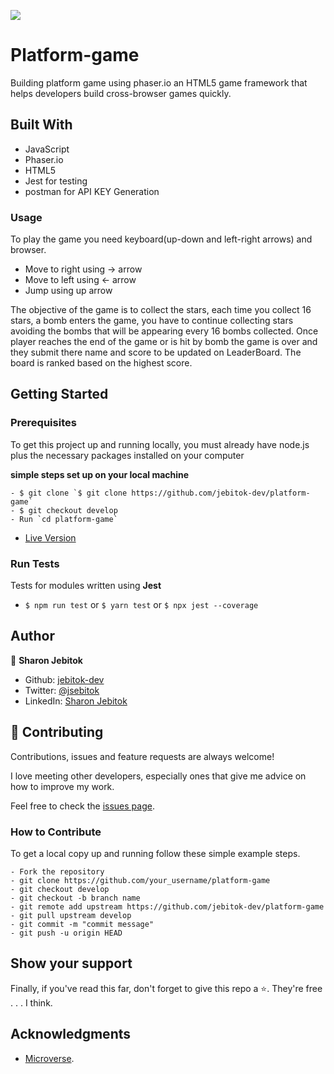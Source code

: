 ![](https://img.shields.io/badge/Microverse-blueviolet)

# Platform-game
Building platform game using phaser.io an HTML5 game framework that helps developers build cross-browser games quickly. 

## Built With

- JavaScript
- Phaser.io 
- HTML5
- Jest for testing
- postman for API KEY Generation

### Usage
To play the game you need keyboard(up-down and left-right arrows) and browser.

- Move to right using -> arrow
- Move to left using <- arrow
- Jump using up arrow

The objective of the game is to collect the stars, each time you collect 16 stars, a bomb enters the game, you have to continue collecting stars avoiding the bombs that will be appearing every 16 bombs collected. Once player reaches the end of the game or is hit by bomb the game is over and they submit there name and score to be updated on LeaderBoard. The board is ranked based on the highest score.

## Getting Started

### Prerequisites

To get this project up and running locally, you must already have node.js plus the necessary packages installed on your computer

**simple steps set up on your local machine**

```
- $ git clone `$ git clone https://github.com/jebitok-dev/platform-game`
- $ git checkout develop
- Run `cd platform-game`
```

- [Live Version](https://platform-game-with-phaser.netlify.app/)

### Run Tests
Tests for modules written using **Jest**
- ``$ npm run test`` or ``$ yarn test`` or ``$ npx jest --coverage``

## Author

👤 **Sharon Jebitok**

- Github: [jebitok-dev](https://github.com/jebitok-dev)
- Twitter: [@jsebitok](https://twitter.com/jsebitok)
- LinkedIn: [Sharon Jebitok](https://www.linkedin.com/in/sharon-jebitok/)

## 🤝 Contributing

Contributions, issues and feature requests are always welcome!

I love meeting other developers, especially ones that give me advice on how to improve my work.

Feel free to check the [issues page](https://github.com/jebitok-dev/platform-game).

### How to Contribute

To get a local copy up and running follow these simple example steps.

```
- Fork the repository
- git clone https://github.com/your_username/platform-game
- git checkout develop
- git checkout -b branch name
- git remote add upstream https://github.com/jebitok-dev/platform-game
- git pull upstream develop
- git commit -m "commit message"
- git push -u origin HEAD
```

## Show your support

Finally, if you've read this far, don't forget to give this repo a ⭐️. They're free . . . I think.

## Acknowledgments

- [Microverse](https://microverse.org).
